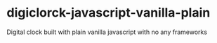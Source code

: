 # digiclorck-javascript-vanilla-plain
Digital clock built with plain vanilla javascript with no any frameworks
